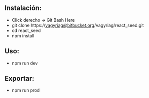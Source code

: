## Instalación:
* Click derecho -> Git Bash Here
* git clone https://vagyriag@bitbucket.org/vagyriag/react_seed.git
* cd react_seed
* npm install

## Uso:
* npm run dev

## Exportar:
* npm run prod